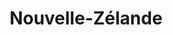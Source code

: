 ---
layout: category
title: Nouvelle-Zélande
category_slug: nz
category_name: Nouvelle-Zélande
category_description: Vous trouverez ici les posts relatifs à la partie néo-zélandaise de notre voyage
category_feature_image: 20191215_122901.jpg
parmalink: /category/nz/
---